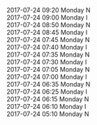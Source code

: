 2017-07-24 09:20 Monday  N  
2017-07-24 09:00 Monday  I  
2017-07-24 08:50 Monday  N  
2017-07-24 08:45 Monday  I  
2017-07-24 07:45 Monday  N  
2017-07-24 07:40 Monday  I  
2017-07-24 07:35 Monday  N  
2017-07-24 07:30 Monday  I  
2017-07-24 07:05 Monday  N  
2017-07-24 07:00 Monday  I  
2017-07-24 06:35 Monday  N  
2017-07-24 06:25 Monday  I  
2017-07-24 06:15 Monday  N  
2017-07-24 06:10 Monday  I  
2017-07-24 05:10 Monday  N  

